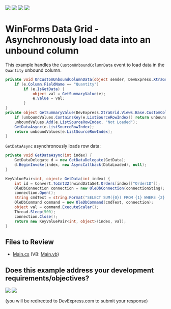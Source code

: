 <!-- default badges list -->
![](https://img.shields.io/endpoint?url=https://codecentral.devexpress.com/api/v1/VersionRange/128630165/24.2.1%2B)
[![](https://img.shields.io/badge/Open_in_DevExpress_Support_Center-FF7200?style=flat-square&logo=DevExpress&logoColor=white)](https://supportcenter.devexpress.com/ticket/details/E3140)
[![](https://img.shields.io/badge/📖_How_to_use_DevExpress_Examples-e9f6fc?style=flat-square)](https://docs.devexpress.com/GeneralInformation/403183)
[![](https://img.shields.io/badge/💬_Leave_Feedback-feecdd?style=flat-square)](#does-this-example-address-your-development-requirementsobjectives)
<!-- default badges end -->

# WinForms Data Grid - Asynchronously load data into an unbound column

This example handles the `CustomUnboundColumnData` event to load data in the `Quantity` unbound column.

```csharp
private void OnCustomUnboundColumnData(object sender, DevExpress.XtraGrid.Views.Base.CustomColumnDataEventArgs e) {
    if (e.Column.FieldName == "Quantity")
        if (e.IsGetData) {
            object val = GetSummaryValue(e);
            e.Value = val;
        }
}
private object GetSummaryValue(DevExpress.XtraGrid.Views.Base.CustomColumnDataEventArgs e) {
    if (unboundValues.ContainsKey(e.ListSourceRowIndex)) return unboundValues[e.ListSourceRowIndex];
    unboundValues.Add(e.ListSourceRowIndex, "Not Loaded");
    GetDataAsync(e.ListSourceRowIndex);
    return unboundValues[e.ListSourceRowIndex];
}
```

`GetDataAsync` asynchronously loads row data:

```csharp
private void GetDataAsync(int index) {
    GetDataDelegate d = new GetDataDelegate(GetData);
    d.BeginInvoke(index, new AsyncCallback(DataLoaded), null);
}

KeyValuePair<int, object> GetData(int index) {
    int id = Convert.ToInt32(nwindDataSet.Orders[index]["OrderID"]);
    OleDbConnection connection = new OleDbConnection(connectionSting);
    connection.Open();
    string cmdText = string.Format("SELECT SUM({0}) FROM {1} WHERE {2} = {3}", "Quantity", "OrderDetails", "OrderID", id);
    OleDbCommand command = new OleDbCommand(cmdText, connection);
    object val = command.ExecuteScalar();
    Thread.Sleep(500);
    connection.Close();
    return new KeyValuePair<int, object>(index, val);
}
```


## Files to Review

* [Main.cs](./CS/WindowsApplication3/Main.cs) (VB: [Main.vb](./VB/WindowsApplication3/Main.vb))
<!-- feedback -->
## Does this example address your development requirements/objectives?

[<img src="https://www.devexpress.com/support/examples/i/yes-button.svg"/>](https://www.devexpress.com/support/examples/survey.xml?utm_source=github&utm_campaign=winforms-grid-async-load-data-in-unbound-column&~~~was_helpful=yes) [<img src="https://www.devexpress.com/support/examples/i/no-button.svg"/>](https://www.devexpress.com/support/examples/survey.xml?utm_source=github&utm_campaign=winforms-grid-async-load-data-in-unbound-column&~~~was_helpful=no)

(you will be redirected to DevExpress.com to submit your response)
<!-- feedback end -->
